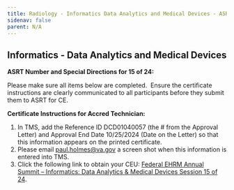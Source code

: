 ```yaml
---
title: Radiology - Informatics Data Analytics and Medical Devices - ASRT TMS
sidenav: false
parent: N/A
---
```

## Informatics - Data Analytics and Medical Devices

**ASRT Number and Special Directions for 15 of 24:**

Please make sure all items below are completed.  Ensure the certificate instructions are clearly communicated to all participants before they submit them to ASRT for CE.

**Certificate Instructions for Accred Technician:**

1. In TMS, add the Reference ID DCD01040057 (the # from the Approval Letter) and Approval End Date 10/25/2024 (Date on the Letter) so that this information appears on the printed certificate.
1. Please email [paul.holmes@va.gov](mailto:paul.holmes@va.gov) a screen shot when this information is entered into TMS.
1. Click the following link to obtain your CEU: [Federal EHRM Annual Summit – Informatics: Data Analytics & Medical Devices Session 15 of 24](https://va-hcm03.ns2cloud.com/learning/user/deeplink.do?linkId=ITEM_DETAILS&componentID=131014425&componentTypeID=VA&fromSF=Y&revisionDate=1725854400000#/6C47B7903131AD1C1900720634C063BA).




